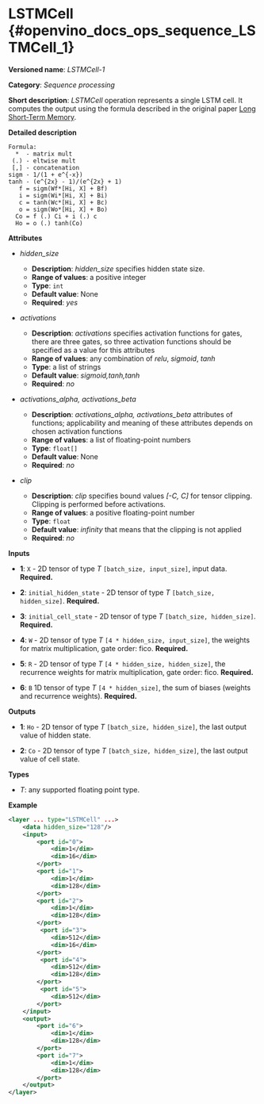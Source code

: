 # LSTMCell  {#openvino_docs_ops_sequence_LSTMCell_1}

**Versioned name**: *LSTMCell-1*

**Category**: *Sequence processing*

**Short description**: *LSTMCell* operation represents a single LSTM cell. It computes the output using the formula described in the original paper [Long Short-Term Memory](http://citeseerx.ist.psu.edu/viewdoc/download?doi=10.1.1.676.4320&rep=rep1&type=pdf).

**Detailed description**

```
Formula:
  *  - matrix mult
 (.) - eltwise mult
 [,] - concatenation
sigm - 1/(1 + e^{-x})
tanh - (e^{2x} - 1)/(e^{2x} + 1)
   f = sigm(Wf*[Hi, X] + Bf)
   i = sigm(Wi*[Hi, X] + Bi)
   c = tanh(Wc*[Hi, X] + Bc)
   o = sigm(Wo*[Hi, X] + Bo)
  Co = f (.) Ci + i (.) c
  Ho = o (.) tanh(Co)
```

**Attributes**

* *hidden_size*

  * **Description**: *hidden_size* specifies hidden state size.
  * **Range of values**: a positive integer
  * **Type**: `int`
  * **Default value**: None
  * **Required**: *yes*

* *activations*

  * **Description**: *activations* specifies activation functions for gates, there are three gates, so three activation functions should be specified as a value for this attributes
  * **Range of values**: any combination of *relu*, *sigmoid*, *tanh*
  * **Type**: a list of strings
  * **Default value**: *sigmoid,tanh,tanh*
  * **Required**: *no*

* *activations_alpha, activations_beta*

  * **Description**: *activations_alpha, activations_beta* attributes of functions; applicability and meaning of these attributes depends on chosen activation functions
  * **Range of values**: a list of floating-point numbers
  * **Type**: `float[]`
  * **Default value**: None
  * **Required**: *no*

* *clip*

  * **Description**: *clip* specifies bound values *[-C, C]* for tensor clipping. Clipping is performed before activations.
  * **Range of values**: a positive floating-point number
  * **Type**: `float`
  * **Default value**: *infinity* that means that the clipping is not applied
  * **Required**: *no*

**Inputs**

* **1**: `X` - 2D tensor of type *T* `[batch_size, input_size]`, input data. **Required.**

* **2**: `initial_hidden_state` - 2D tensor of type *T* `[batch_size, hidden_size]`. **Required.**

* **3**: `initial_cell_state` - 2D tensor of type *T* `[batch_size, hidden_size]`. **Required.**

* **4**: `W` - 2D tensor of type *T* `[4 * hidden_size, input_size]`, the weights for matrix multiplication, gate order: fico. **Required.**

* **5**: `R` - 2D tensor of type *T* `[4 * hidden_size, hidden_size]`, the recurrence weights for matrix multiplication, gate order: fico. **Required.**

* **6**: `B` 1D tensor of type *T* `[4 * hidden_size]`, the sum of biases (weights and recurrence weights). **Required.**


**Outputs**

* **1**: `Ho` - 2D tensor of type *T* `[batch_size, hidden_size]`, the last output value of hidden state.

* **2**: `Co` - 2D tensor of type *T* `[batch_size, hidden_size]`, the last output value of cell state.

**Types**

* *T*: any supported floating point type.

**Example**
```xml
<layer ... type="LSTMCell" ...>
    <data hidden_size="128"/>
    <input>
        <port id="0">
            <dim>1</dim>
            <dim>16</dim>
        </port>
        <port id="1">
            <dim>1</dim>
            <dim>128</dim>
        </port>
        <port id="2">
            <dim>1</dim>
            <dim>128</dim>
        </port>
         <port id="3">
            <dim>512</dim>
            <dim>16</dim>
        </port>
         <port id="4">
            <dim>512</dim>
            <dim>128</dim>
        </port>
         <port id="5">
            <dim>512</dim>
        </port>
    </input>
    <output>
        <port id="6">
            <dim>1</dim>
            <dim>128</dim>
        </port>
        <port id="7">
            <dim>1</dim>
            <dim>128</dim>
        </port>
    </output>
</layer>
```